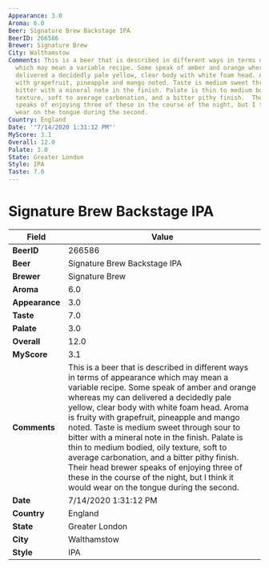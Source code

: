 ```yaml
---
Appearance: 3.0
Aroma: 6.0
Beer: Signature Brew Backstage IPA
BeerID: 266586
Brewer: Signature Brew
City: Walthamstow
Comments: This is a beer that is described in different ways in terms of appearance
  which may mean a variable recipe. Some speak of amber and orange whereas my can
  delivered a decidedly pale yellow, clear body with white foam head. Aroma is fruity
  with grapefruit, pineapple and mango noted. Taste is medium sweet through sour to
  bitter with a mineral note in the finish. Palate is thin to medium bodied, oily
  texture, soft to average carbonation, and a bitter pithy finish.  Their head brewer
  speaks of enjoying three of these in the course of the night, but I think it would
  wear on the tongue during the second.
Country: England
Date: '"7/14/2020 1:31:12 PM"'
MyScore: 3.1
Overall: 12.0
Palate: 3.0
State: Greater London
Style: IPA
Taste: 7.0
---
```


# Signature Brew Backstage IPA

| Field         | Value |
|---------------|-------|
| **BeerID** | 266586 |
| **Beer** | Signature Brew Backstage IPA |
| **Brewer** | Signature Brew |
| **Aroma** | 6.0 |
| **Appearance** | 3.0 |
| **Taste** | 7.0 |
| **Palate** | 3.0 |
| **Overall** | 12.0 |
| **MyScore** | 3.1 |
| **Comments** | This is a beer that is described in different ways in terms of appearance which may mean a variable recipe. Some speak of amber and orange whereas my can delivered a decidedly pale yellow, clear body with white foam head. Aroma is fruity with grapefruit, pineapple and mango noted. Taste is medium sweet through sour to bitter with a mineral note in the finish. Palate is thin to medium bodied, oily texture, soft to average carbonation, and a bitter pithy finish.  Their head brewer speaks of enjoying three of these in the course of the night, but I think it would wear on the tongue during the second. |
| **Date** | 7/14/2020 1:31:12 PM |
| **Country** | England |
| **State** | Greater London |
| **City** | Walthamstow |
| **Style** | IPA |
